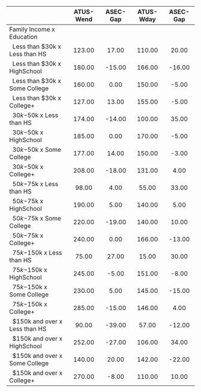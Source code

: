 
|                      |    ATUS-Wend |     ASEC-Gap |    ATUS-Wday |     ASEC-Gap |
| -------------------- | :----------: | :----------: | :----------: | :----------: |
| Family Income x Education |              |              |              |              |
| &nbsp;&nbsp;Less than $30k x Less than HS |       123.00 |        17.00 |       110.00 |        20.00 |
| &nbsp;&nbsp;Less than $30k x HighSchool |       180.00 |       -15.00 |       166.00 |       -16.00 |
| &nbsp;&nbsp;Less than $30k x Some College |       160.00 |         0.00 |       150.00 |        -5.00 |
| &nbsp;&nbsp;Less than $30k x College+ |       127.00 |        13.00 |       155.00 |        -5.00 |
| &nbsp;&nbsp;$30k-$50k x Less than HS |       174.00 |       -14.00 |       100.00 |        35.00 |
| &nbsp;&nbsp;$30k-$50k x HighSchool |       185.00 |         0.00 |       170.00 |        -5.00 |
| &nbsp;&nbsp;$30k-$50k x Some College |       177.00 |        14.00 |       150.00 |        -3.00 |
| &nbsp;&nbsp;$30k-$50k x College+ |       208.00 |       -18.00 |       131.00 |         4.00 |
| &nbsp;&nbsp;$50k-$75k x Less than HS |        98.00 |         4.00 |        55.00 |        33.00 |
| &nbsp;&nbsp;$50k-$75k x HighSchool |       190.00 |         5.00 |       140.00 |         5.00 |
| &nbsp;&nbsp;$50k-$75k x Some College |       220.00 |       -19.00 |       140.00 |        10.00 |
| &nbsp;&nbsp;$50k-$75k x College+ |       240.00 |         0.00 |       166.00 |       -13.00 |
| &nbsp;&nbsp;$75k-$150k x Less than HS |        75.00 |        27.00 |        15.00 |        30.00 |
| &nbsp;&nbsp;$75k-$150k x HighSchool |       245.00 |        -5.00 |       151.00 |        -8.00 |
| &nbsp;&nbsp;$75k-$150k x Some College |       230.00 |         5.00 |       145.00 |       -15.00 |
| &nbsp;&nbsp;$75k-$150k x College+ |       285.00 |       -15.00 |       146.00 |         4.00 |
| &nbsp;&nbsp;$150k and over x Less than HS |        90.00 |       -39.00 |        57.00 |       -12.00 |
| &nbsp;&nbsp;$150k and over x HighSchool |       252.00 |       -27.00 |       106.00 |        34.00 |
| &nbsp;&nbsp;$150k and over x Some College |       140.00 |        20.00 |       142.00 |       -22.00 |
| &nbsp;&nbsp;$150k and over x College+ |       270.00 |        -8.00 |       110.00 |        10.00 |

